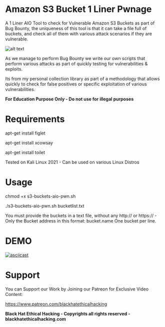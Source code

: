 # Amazon S3 Bucket 1 Liner Pwnage

A 1 Liner AIO Tool to check for Vulnerable Amazon S3 Buckets as part of Bug Bounty, the uniqueness of this tool is that it can take a file full of buckets, and check all of them with various attack scenarios if they are vulnerable.

![alt text](https://i.ibb.co/r7Ygzdk/Screenshot-2021-08-27-164034.png)

As we manage to perform Bug Bounty we write our own scripts that perform various attacks as part of quickly testing for vulnerabilities & exploits.

Its from my personal collection library as part of a methodology that allows quickly to check for false positives or specific exploitation of various vulnerabilities.

**For Education Purpose Only - Do not use for illegal purposes**

# Requirements

apt-get install figlet

apt-get install xcowsay

apt-get install toilet

Tested on Kali Linux 2021 - Can be used on various Linux Distros 

# Usage

chmod +x s3-buckets-aio-pwn.sh

./s3-buckets-aio-pwn.sh bucketlist.txt

You must provide the buckets in a text file, without any http:// or https:// - Only the Bucket address in this format: bucket.name
One bucket per line.

# DEMO

[![asciicast](https://asciinema.org/a/Q1Yrb8np80JAzJsWQHN1d8FyO.svg)](https://asciinema.org/a/Q1Yrb8np80JAzJsWQHN1d8FyO)


# Support

You can Support our Work by Joining our Patreon for Exclusive Video Content:

https://www.patreon.com/blackhatethicalhacking

**Black Hat Ethical Hacking - Copyrights all rights reserved - blackhatethicalhacking.com**

